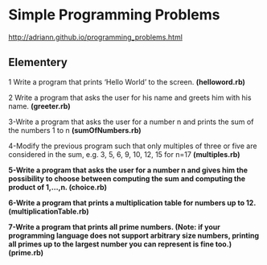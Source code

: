 Simple Programming Problems
===========================

http://adriann.github.io/programming_problems.html

Elementery
----------

1 Write a program that prints ‘Hello World’ to the screen. <b>(helloword.rb)</b>

2 Write a program that asks the user for his name and greets him with his name. <b>(greeter.rb)</b>

3-Write a program that asks the user for a number n and prints the sum of the numbers 1 to n <b>(sumOfNumbers.rb)</b>

4-Modify the previous program such that only multiples of three or 
five are considered in the sum, e.g. 3, 5, 6, 9, 10, 12, 15 for n=17 <b>(multiples.rb)<b>

5-Write a program that asks the user for a number n and gives 
	him the possibility to choose between computing the sum and computing the product of 1,…,n. <b>(choice.rb)</b>

6-Write a program that prints a multiplication table for numbers up to 12.<b>(multiplicationTable.rb)</b>

7-Write a program that prints all prime numbers. 
(Note: if your programming language does not support arbitrary size numbers, 
printing all primes up to the largest number you can represent is fine too.) <b>(prime.rb)</b>
